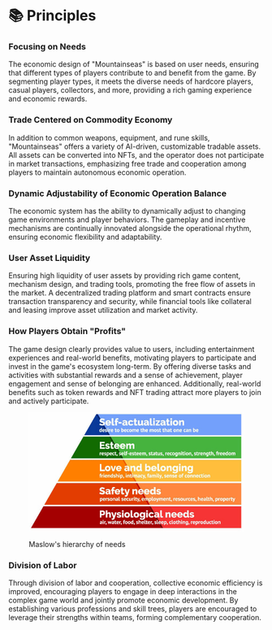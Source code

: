 # 📚 Principles



### &#x20;Focusing on Needs

The economic design of "Mountainseas" is based on user needs, ensuring that different types of players contribute to and benefit from the game. By segmenting player types, it meets the diverse needs of hardcore players, casual players, collectors, and more, providing a rich gaming experience and economic rewards.

### Trade Centered on Commodity Economy

In addition to common weapons, equipment, and rune skills, "Mountainseas" offers a variety of AI-driven, customizable tradable assets. All assets can be converted into NFTs, and the operator does not participate in market transactions, emphasizing free trade and cooperation among players to maintain autonomous economic operation.

### &#x20;Dynamic Adjustability of Economic Operation Balance

The economic system has the ability to dynamically adjust to changing game environments and player behaviors. The gameplay and incentive mechanisms are continually innovated alongside the operational rhythm, ensuring economic flexibility and adaptability.

### User Asset Liquidity

Ensuring high liquidity of user assets by providing rich game content, mechanism design, and trading tools, promoting the free flow of assets in the market. A decentralized trading platform and smart contracts ensure transaction transparency and security, while financial tools like collateral and leasing improve asset utilization and market activity.

### How Players Obtain "Profits"

The game design clearly provides value to users, including entertainment experiences and real-world benefits, motivating players to participate and invest in the game's ecosystem long-term. By offering diverse tasks and activities with substantial rewards and a sense of achievement, player engagement and sense of belonging are enhanced. Additionally, real-world benefits such as token rewards and NFT trading attract more players to join and actively participate.



<figure><img src="../../.gitbook/assets/image.png" alt=""><figcaption><p>Maslow's hierarchy of needs</p></figcaption></figure>

### Division of Labor

Through division of labor and cooperation, collective economic efficiency is improved, encouraging players to engage in deep interactions in the complex game world and jointly promote economic development. By establishing various professions and skill trees, players are encouraged to leverage their strengths within teams, forming complementary cooperation.
